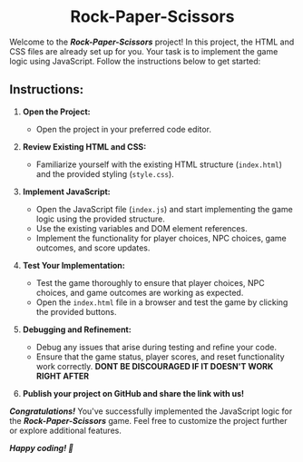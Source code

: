 **<h1 align=center> Rock-Paper-Scissors </h1>**

Welcome to the ***Rock-Paper-Scissors*** project! In this project, the HTML and CSS files are already set up for you. Your task is to implement the game logic using JavaScript. Follow the instructions below to get started:

## **Instructions:**

1. **Open the Project:**
   - Open the project in your preferred code editor.

2. **Review Existing HTML and CSS:**
   - Familiarize yourself with the existing HTML structure (`index.html`) and the provided styling (`style.css`).

3. **Implement JavaScript:**  
   - Open the JavaScript file (`index.js`) and start implementing the game logic using the provided structure.
   - Use the existing variables and DOM element references.
   - Implement the functionality for player choices, NPC choices, game outcomes, and score updates.

4. **Test Your Implementation:**
   - Test the game thoroughly to ensure that player choices, NPC choices, and game outcomes are working as expected.
   - Open the `index.html` file in a browser and test the game by clicking the provided buttons.

5. **Debugging and Refinement:**
   - Debug any issues that arise during testing and refine your code.
   - Ensure that the game status, player scores, and reset functionality work correctly. **DONT BE DISCOURAGED IF IT DOESN'T WORK RIGHT AFTER**
  
6. **Publish your project on GitHub and share the link with us!**

***Congratulations!*** You've successfully implemented the JavaScript logic for the ***Rock-Paper-Scissors*** game. Feel free to customize the project further or explore additional features.

***Happy coding! 🚀***